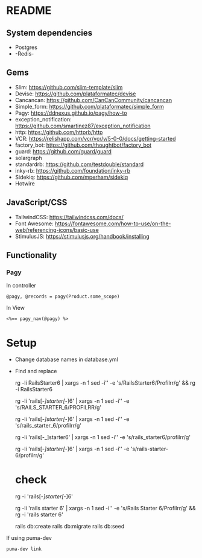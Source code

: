 # README

## System dependencies

* Postgres
* -Redis-

## Gems

* Slim: <https://github.com/slim-template/slim>
* Devise: <https://github.com/plataformatec/devise>
* Cancancan: <https://github.com/CanCanCommunity/cancancan>
* Simple_form: <https://github.com/plataformatec/simple_form>
* Pagy: <https://ddnexus.github.io/pagy/how-to>
* exception_notification: <https://github.com/smartinez87/exception_notification>
* http: <https://github.com/httprb/http>
* VCR: <https://relishapp.com/vcr/vcr/v/5-0-0/docs/getting-started>
* factory_bot: <https://github.com/thoughtbot/factory_bot>
* guard: <https://github.com/guard/guard>
* solargraph
* standardrb: <https://github.com/testdouble/standard>
* inky-rb: <https://github.com/foundation/inky-rb>
* Sidekiq: <https://github.com/mperham/sidekiq>
* Hotwire

## JavaScript/CSS

* TailwindCSS: <https://tailwindcss.com/docs/>
* Font Awesome: <https://fontawesome.com/how-to-use/on-the-web/referencing-icons/basic-use>
* StimulusJS: <https://stimulusjs.org/handbook/installing>

## Functionality

### Pagy

In controller

    @pagy, @records = pagy(Product.some_scope)

In View

    <%== pagy_nav(@pagy) %>

# Setup

* Change database names in database.yml
* Find and replace

    rg -li RailsStarter6 | xargs -n 1 sed -i'' -e 's/RailsStarter6/Profilrr/g' && rg -i RailsStarter6

    rg -li 'rails[-_]starter[-_]6' | xargs -n 1 sed -i'' -e 's/RAILS_STARTER_6/PROFILRR/g'

    rg -li 'rails[-_]starter[-_]6' | xargs -n 1 sed -i'' -e 's/rails_starter_6/profilrr/g'

    rg -li 'rails[-_]starter6' | xargs -n 1 sed -i'' -e 's/rails_starter6/profilrr/g'

    rg -li 'rails[-_]starter[-_]6' | xargs -n 1 sed -i'' -e 's/rails-starter-6/profilrr/g'

    # check
    rg -i 'rails[-_]starter[-_]6'

    rg -li 'rails starter 6' | xargs -n 1 sed -i'' -e 's/Rails Starter 6/Profilrr/g' && rg -i 'rails starter 6'

    rails db:create
    rails db:migrate
    rails db:seed

If using puma-dev

    puma-dev link
